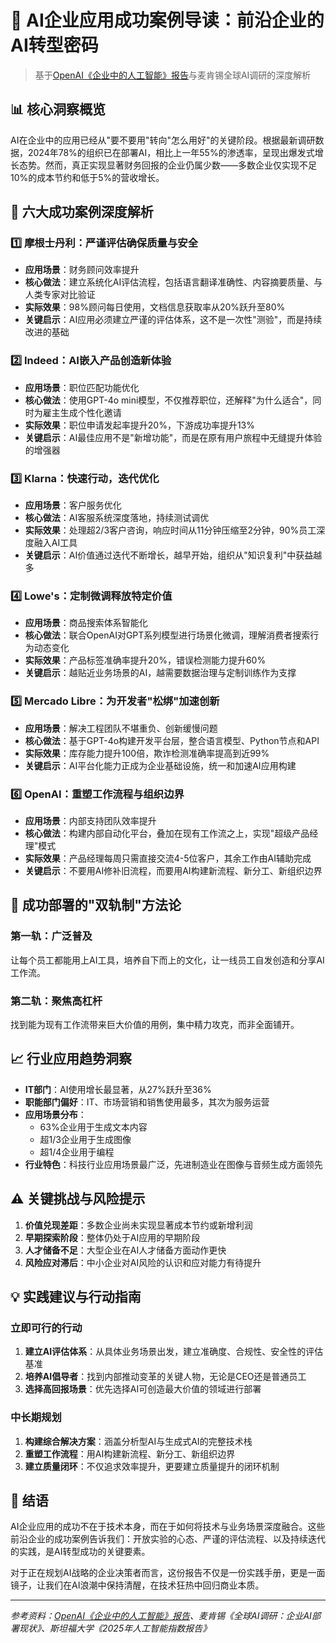 # 🚀 AI企业应用成功案例导读：前沿企业的AI转型密码

> 基于[OpenAI《企业中的人工智能》报告](https://mp.weixin.qq.com/s/e5uCuqHr3hv4zMEdox7Pvg)与麦肯锡全球AI调研的深度解析

## 📊 核心洞察概览

AI在企业中的应用已经从"要不要用"转向"怎么用好"的关键阶段。根据最新调研数据，2024年78%的组织已在部署AI，相比上一年55%的渗透率，呈现出爆发式增长态势。然而，真正实现显著财务回报的企业仍属少数——多数企业仅实现不足10%的成本节约和低于5%的营收增长。

## 🎯 六大成功案例深度解析

### 1️⃣ 摩根士丹利：严谨评估确保质量与安全
- **应用场景**：财务顾问效率提升
- **核心做法**：建立系统化AI评估流程，包括语言翻译准确性、内容摘要质量、与人类专家对比验证
- **实际效果**：98%顾问每日使用，文档信息获取率从20%跃升至80%
- **关键启示**：AI应用必须建立严谨的评估体系，这不是一次性"测验"，而是持续改进的基础

### 2️⃣ Indeed：AI嵌入产品创造新体验
- **应用场景**：职位匹配功能优化
- **核心做法**：使用GPT-4o mini模型，不仅推荐职位，还解释"为什么适合"，同时为雇主生成个性化邀请
- **实际效果**：职位申请发起率提升20%，下游成功率提升13%
- **关键启示**：AI最佳应用不是"新增功能"，而是在原有用户旅程中无缝提升体验的增强器

### 3️⃣ Klarna：快速行动，迭代优化
- **应用场景**：客户服务优化
- **核心做法**：AI客服系统深度落地，持续测试调优
- **实际效果**：处理超2/3客户咨询，响应时间从11分钟压缩至2分钟，90%员工深度融入AI工具
- **关键启示**：AI价值通过迭代不断增长，越早开始，组织从"知识复利"中获益越多

### 4️⃣ Lowe's：定制微调释放特定价值
- **应用场景**：商品搜索体系智能化
- **核心做法**：联合OpenAI对GPT系列模型进行场景化微调，理解消费者搜索行为动态变化
- **实际效果**：产品标签准确率提升20%，错误检测能力提升60%
- **关键启示**：越贴近业务场景的AI，越需要数据治理与定制训练作为支撑

### 5️⃣ Mercado Libre：为开发者"松绑"加速创新
- **应用场景**：解决工程团队不堪重负、创新缓慢问题
- **核心做法**：基于GPT-4o构建开发平台层，整合语言模型、Python节点和API
- **实际效果**：库存能力提升100倍，欺诈检测准确率提高到近99%
- **关键启示**：AI平台化能力正成为企业基础设施，统一和加速AI应用构建

### 6️⃣ OpenAI：重塑工作流程与组织边界
- **应用场景**：内部支持团队效率提升
- **核心做法**：构建内部自动化平台，叠加在现有工作流之上，实现"超级产品经理"模式
- **实际效果**：产品经理每周只需直接交流4-5位客户，其余工作由AI辅助完成
- **关键启示**：不要用AI修补旧流程，而要用AI构建新流程、新分工、新组织边界

## 🔑 成功部署的"双轨制"方法论

### 第一轨：广泛普及
让每个员工都能用上AI工具，培养自下而上的文化，让一线员工自发创造和分享AI工作流。

### 第二轨：聚焦高杠杆
找到能为现有工作流带来巨大价值的用例，集中精力攻克，而非全面铺开。

## 📈 行业应用趋势洞察

- **IT部门**：AI使用增长最显著，从27%跃升至36%
- **职能部门偏好**：IT、市场营销和销售使用最多，其次为服务运营
- **应用场景分布**：
  - 63%企业用于生成文本内容
  - 超1/3企业用于生成图像
  - 超1/4企业用于编程
- **行业特色**：科技行业应用场景最广泛，先进制造业在图像与音频生成方面领先

## ⚠️ 关键挑战与风险提示

1. **价值兑现差距**：多数企业尚未实现显著成本节约或新增利润
2. **早期探索阶段**：整体仍处于AI应用的早期阶段
3. **人才储备不足**：大型企业在AI人才储备方面动作更快
4. **风险应对滞后**：中小企业对AI风险的认识和应对能力有待提升

## 💡 实践建议与行动指南

### 立即可行的行动
1. **建立AI评估体系**：从具体业务场景出发，建立准确度、合规性、安全性的评估基准
2. **培养AI倡导者**：找到内部推动变革的关键人物，无论是CEO还是普通员工
3. **选择高回报场景**：优先选择AI可创造最大价值的领域进行部署

### 中长期规划
1. **构建综合解决方案**：涵盖分析型AI与生成式AI的完整技术栈
2. **重塑工作流程**：用AI构建新流程、新分工、新组织边界
3. **建立质量闭环**：不仅追求效率提升，更要建立质量提升的闭环机制

## 🌟 结语

AI企业应用的成功不在于技术本身，而在于如何将技术与业务场景深度融合。这些前沿企业的成功案例告诉我们：开放实验的心态、严谨的评估流程、以及持续迭代的实践，是AI转型成功的关键要素。

对于正在规划AI战略的企业决策者而言，这份报告不仅是一份实践手册，更是一面镜子，让我们在AI浪潮中保持清醒，在技术狂热中回归商业本质。

---

*参考资料：[OpenAI《企业中的人工智能》报告](https://mp.weixin.qq.com/s/e5uCuqHr3hv4zMEdox7Pvg)、麦肯锡《全球AI调研：企业AI部署现状》、斯坦福大学《2025年人工智能指数报告》*
